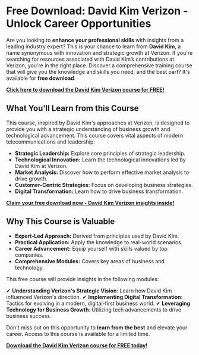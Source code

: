 # Free Download: David Kim Verizon - Unlock Career Opportunities

Are you looking to **enhance your professional skills** with insights from a leading industry expert? This is your chance to learn from **David Kim**, a name synonymous with innovation and strategic growth at Verizon. If you're searching for resources associated with David Kim’s contributions at Verizon, you're in the right place. Discover a comprehensive training course that will give you the knowledge and skills you need, and the best part? It's available for **free download**.

[**Click here to download the David Kim Verizon course for FREE!**](https://udemywork.com/david-kim-verizon)

## What You'll Learn from this Course

This course, inspired by David Kim's approaches at Verizon, is designed to provide you with a strategic understanding of business growth and technological advancement. This course covers vital aspects of modern telecommunications and leadership:

*   **Strategic Leadership:** Explore core principles of strategic leadership.
*   **Technological Innovation:** Learn the technological innovations led by David Kim at Verizon.
*   **Market Analysis:** Discover how to perform effective market analysis to drive growth.
*   **Customer-Centric Strategies:** Focus on developing business strategies.
*   **Digital Transformation:** Learn how to drive business transformation.

[**Claim your free download now - David Kim Verizon insights inside!**](https://udemywork.com/david-kim-verizon)

## Why This Course is Valuable

*   **Expert-Led Approach:** Derived from principles used by David Kim.
*   **Practical Application:** Apply the knowledge to real-world scenarios.
*   **Career Advancement:** Equip yourself with skills valued by top companies.
*   **Comprehensive Modules:** Covers key areas of business and technology.

This free course will provide insights in the following modules:

✔ **Understanding Verizon's Strategic Vision**: Learn how David Kim influenced Verizon's direction.
✔ **Implementing Digital Transformation**: Tactics for evolving in a modern, digital-first business world.
✔ **Leveraging Technology for Business Growth**: Utilizing tech advancements to drive business success.

Don't miss out on this opportunity to **learn from the best** and elevate your career. Access to this course is available for a limited time.

[**Download the David Kim Verizon course for FREE today!**](https://udemywork.com/david-kim-verizon)
